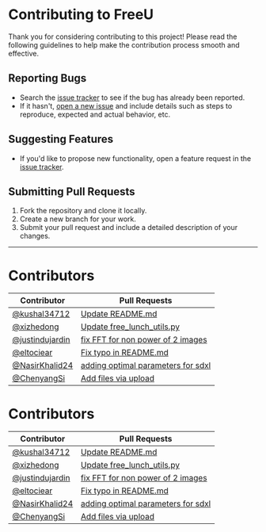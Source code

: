 # Contributing to FreeU

Thank you for considering contributing to this project! Please read the following guidelines to help make the contribution process smooth and effective.

## Reporting Bugs

- Search the [issue tracker](https://github.com/FreeU/issues) to see if the bug has already been reported.
- If it hasn't, [open a new issue](https://github.com/your-repo/issues/new) and include details such as steps to reproduce, expected and actual behavior, etc.

## Suggesting Features

- If you'd like to propose new functionality, open a feature request in the [issue tracker](https://github.com/your-repo/issues).

## Submitting Pull Requests

1. Fork the repository and clone it locally.
2. Create a new branch for your work.
3. Submit your pull request and include a detailed description of your changes.

---


# Contributors

| Contributor | Pull Requests |
|-------------|----------------|
| [@kushal34712](https://github.com/kushal34712) | [Update README.md](https://github.com/ChenyangSi/FreeU/pull/36) |
| [@xizhedong](https://github.com/xizhedong) | [Update free_lunch_utils.py](https://github.com/ChenyangSi/FreeU/pull/33) |
| [@justindujardin](https://github.com/justindujardin) | [fix FFT for non power of 2 images](https://github.com/ChenyangSi/FreeU/pull/11) |
| [@eltociear](https://github.com/eltociear) | [Fix typo in README.md](https://github.com/ChenyangSi/FreeU/pull/10) |
| [@NasirKhalid24](https://github.com/NasirKhalid24) | [adding optimal parameters for sdxl](https://github.com/ChenyangSi/FreeU/pull/8) |
| [@ChenyangSi](https://github.com/ChenyangSi) | [Add files via upload](https://github.com/ChenyangSi/FreeU/pull/1) |


# Contributors

| Contributor | Pull Requests |
|-------------|----------------|
| [@kushal34712](https://github.com/kushal34712) | [Update README.md](https://github.com/ChenyangSi/FreeU/pull/36) |
| [@xizhedong](https://github.com/xizhedong) | [Update free_lunch_utils.py](https://github.com/ChenyangSi/FreeU/pull/33) |
| [@justindujardin](https://github.com/justindujardin) | [fix FFT for non power of 2 images](https://github.com/ChenyangSi/FreeU/pull/11) |
| [@eltociear](https://github.com/eltociear) | [Fix typo in README.md](https://github.com/ChenyangSi/FreeU/pull/10) |
| [@NasirKhalid24](https://github.com/NasirKhalid24) | [adding optimal parameters for sdxl](https://github.com/ChenyangSi/FreeU/pull/8) |
| [@ChenyangSi](https://github.com/ChenyangSi) | [Add files via upload](https://github.com/ChenyangSi/FreeU/pull/1) |
